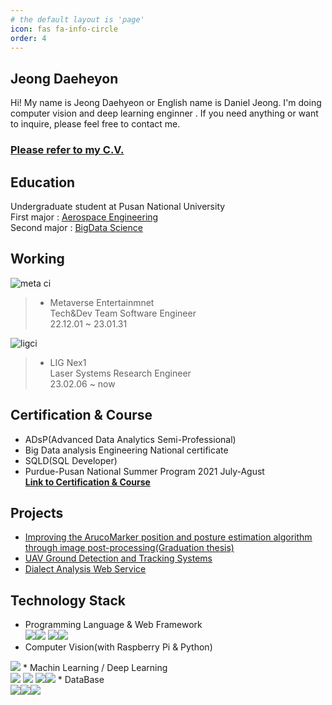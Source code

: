 ```yaml
---
# the default layout is 'page'
icon: fas fa-info-circle
order: 4
---
```


## Jeong Daeheyon
Hi! My name is Jeong Daehyeon or English name is Daniel Jeong. I'm doing computer vision and deep learning enginner . If you need anything or want to inquire, please feel free to contact me.

### <strong><a href="https://www.notion.so/Jeong_Daniel-CV-a538e8ba44c748cc97b90ba569338b03"><i class="fa-solid fa-file-user"></i>  Please refer to my C.V.</a></strong>

## Education
Undergraduate student at Pusan National University  
First major : [<u>Aerospace Engineering</u>](https://github.com/Jeong-Daniel/aerospace_engineering)  
Second major : [<u>BigData Science</u>](https://github.com/Jeong-Daniel/Bigdata_engineering)  

## Working
![meta ci](https://user-images.githubusercontent.com/85277660/212669538-41cc5155-f346-4479-9690-3cd6111824f5.png)   
> * Metaverse Entertainmnet  
> Tech&Dev Team Software Engineer   
> 22.12.01 ~ 23.01.31    

![ligci](https://user-images.githubusercontent.com/85277660/212669546-ed6def8d-cc90-49f6-9130-413abeae7f17.png)    
> * LIG Nex1  
> Laser Systems Research Engineer  
> 23.02.06 ~ now  

## Certification & Course
*   ADsP(Advanced Data Analytics Semi-Professional)  
*   Big Data analysis Engineering National certificate  
*   SQLD(SQL Developer)  
*   Purdue-Pusan National Summer Program 2021 July-Agust
<br><strong>[Link to Certification & Course](https://github.com/Jeong-Daniel/certification)</strong>

## Projects
*   [<u>Improving the ArucoMarker position and posture estimation algorithm through image post-processing(Graduation thesis)</u>](https://github.com/Jeong-Daniel/aruco_marker_tracking)
*   [<u>UAV Ground Detection and Tracking Systems</u>](https://github.com/Jeong-Daniel/project17_UAV)
*   [<u>Dialect Analysis Web Service</u>](https://github.com/Jeong-Daniel/Ai_Bigdata_based_Project/tree/main/Final%20Projet)

## Technology Stack
* Programming Language & Web Framework<br/>
<img src="https://img.shields.io/badge/Python-0769AD?style=for-the-badge&logo=python&logoColor=white"><img src="https://img.shields.io/badge/JAVA-007396?style=for-the-badge&logo=java&logoColor=white">
<img src="https://img.shields.io/badge/Django-27423A?style=for-the-badge&logo=django&logoColor=white"><img src="https://img.shields.io/badge/Spring-9fdf82?style=for-the-badge&logo=spring&logoColor=white"><br/>
* Computer Vision(with Raspberry Pi & Python)<br/>
<img src="https://img.shields.io/badge/Opencv-072743?style=for-the-badge&logo=opencv&logoColor=white">
* Machin Learning / Deep Learning<br/>
<img src="https://img.shields.io/badge/Scikit_Learn-FF8C00?style=for-the-badge&logo=Scikit-learn&logoColor=white">
<img src="https://img.shields.io/badge/Pytorch-e06666?style=for-the-badge&logo=Pytorch&logoColor=white">
<img src="https://img.shields.io/badge/Tensorflow-FF8C00?style=for-the-badge&logo=Tensorflow&logoColor=white"><img src="https://img.shields.io/badge/Keras-F80000?style=for-the-badge&logo=Keras&logoColor=white">
* DataBase<br/>
<img src="https://img.shields.io/badge/oracle-F80000?style=for-the-badge&logo=oracle&logoColor=white"><img src="https://img.shields.io/badge/mysql-4479A1?style=for-the-badge&logo=mysql&logoColor=white"><img src="https://img.shields.io/badge/mariaDB-003545?style=for-the-badge&logo=mariaDB&logoColor=white">
